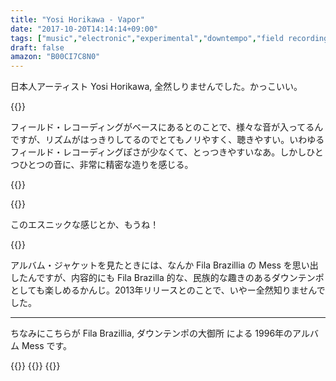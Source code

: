 ```yaml
---
title: "Yosi Horikawa - Vapor"
date: "2017-10-20T14:14:14+09:00"
tags: ["music","electronic","experimental","downtempo","field recording","2013"]
draft: false
amazon: "B00CI7C8N0"
---
```


日本人アーティスト Yosi Horikawa, 全然しりませんでした。かっこいい。

{{<youtube src="IwBlZL8-z90" title="Yosi Horikawa - Maki">}}

フィールド・レコーディングがベースにあるとのことで、様々な音が入ってるんですが、リズムがはっきりしてるのでとてもノリやすく、聴きやすい。いわゆるフィールド・レコーディングぽさが少なくて、とっつきやすいなあ。しかしひとつひとつの音に、非常に精密な造りを感じる。

{{<youtube src="4CuJqtNdcJU" title="Yosi Horikawa - Bubbles">}}

{{<youtube src="DpYitYYWfNw" title="Yosi Horikawa - Bump">}}

このエスニックな感じとか、もうね！

{{<amazon asin="B00CI7C8N0" title="Yosi Horikawa - Vapor">}}

アルバム・ジャケットを見たときには、なんか Fila Brazillia の Mess を思い出したんですが、内容的にも Fila Brazilla 的な、民族的な趣きのあるダウンテンポとしても楽しめるかんじ。2013年リリースとのことで、いやー全然知りませんでした。

---

ちなみにこちらが Fila Brazillia, ダウンテンポの大御所 による 1996年のアルバム Mess です。

{{<amazon asin="B00005K3VC" title="Fila Brazillia - Mess">}}
{{<youtube src="28_mA4cX0h4" title="Fila Brazillia - Space Hearse">}}
{{<youtube src="AvTEwqBhGSU" title="Fila Brazillia - A Zed And Two L's">}}
